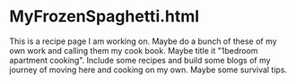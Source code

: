 # MyFrozenSpaghetti.html
This is a recipe page I am working on. Maybe do a bunch of these of my own work and calling them my cook book. Maybe title it "1bedroom apartment cooking". Include some recipes and build some blogs of my journey of moving here and cooking on my own. Maybe some survival tips.
